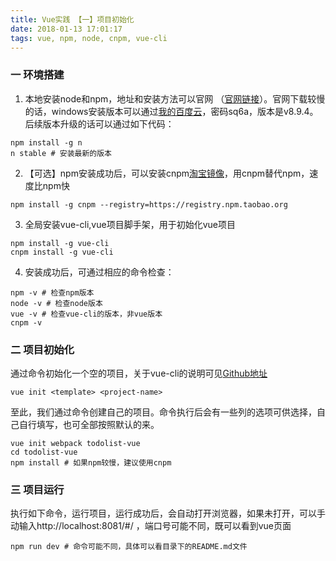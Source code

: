 ```yaml
---
title: Vue实践 【一】项目初始化
date: 2018-01-13 17:01:17
tags: vue, npm, node, cnpm, vue-cli
---
```


### 一 环境搭建
 1. 本地安装node和npm，地址和安装方法可以官网 （[官网链接][1]）。官网下载较慢的话，windows安装版本可以通过[我的百度云][2]，密码sq6a，版本是v8.9.4。后续版本升级的话可以通过如下代码：
 ```
 npm install -g n
 n stable # 安装最新的版本

 ```
 2. 【可选】npm安装成功后，可以安装cnpm[淘宝镜像][3]，用cnpm替代npm，速度比npm快
 ```
 npm install -g cnpm --registry=https://registry.npm.taobao.org

 ```
 3. 全局安装vue-cli,vue项目脚手架，用于初始化vue项目
 ```
 npm install -g vue-cli
 cnpm install -g vue-cli

 ```
 4. 安装成功后，可通过相应的命令检查：
 ```
 npm -v # 检查npm版本
 node -v # 检查node版本
 vue -v # 检查vue-cli的版本，非vue版本
 cnpm -v

 ```
### 二 项目初始化
通过命令初始化一个空的项目，关于vue-cli的说明可见[Github地址][4]
```
vue init <template> <project-name>
```

至此，我们通过命令创建自己的项目。命令执行后会有一些列的选项可供选择，自己自行填写，也可全部按照默认的来。
```
vue init webpack todolist-vue
cd todolist-vue
npm install # 如果npm较慢，建议使用cnpm
```

### 三 项目运行
执行如下命令，运行项目，运行成功后，会自动打开浏览器，如果未打开，可以手动输入http://localhost:8081/#/ ，端口号可能不同，既可以看到vue页面
```
npm run dev # 命令可能不同，具体可以看目录下的README.md文件

```


  [1]: https://nodejs.org/zh-cn/
  [2]: https://pan.baidu.com/s/1o9KzGjo
  [3]: https://npm.taobao.org/
  [4]: https://github.com/vuejs/vue-cli
